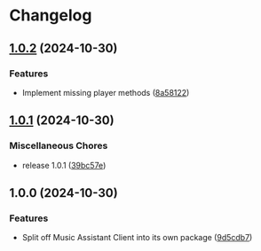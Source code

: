 # Changelog

## [1.0.2](https://github.com/music-assistant/client/compare/v1.0.1...v1.0.2) (2024-10-30)


### Features

* Implement missing player methods ([8a58122](https://github.com/music-assistant/client/commit/8a581229568070b7599808868a6bc16e54745c45))

## [1.0.1](https://github.com/music-assistant/client/compare/v1.0.0...v1.0.1) (2024-10-30)


### Miscellaneous Chores

* release 1.0.1 ([39bc57e](https://github.com/music-assistant/client/commit/39bc57eb43f4ec0b8a490263bcdfebaba39dfcbf))

## 1.0.0 (2024-10-30)


### Features

* Split off Music Assistant Client into its own package ([9d5cdb7](https://github.com/music-assistant/client/commit/9d5cdb74d81fc28f570c67db588dfbcfc4cbbc0c))
